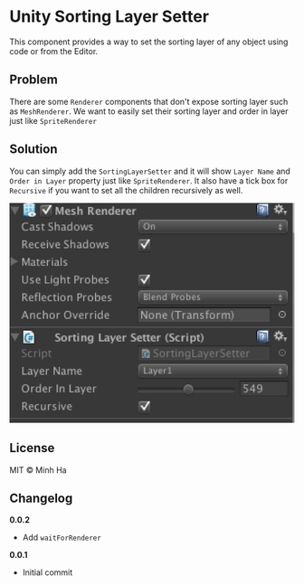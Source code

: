 # Unity Sorting Layer Setter

This component provides a way to set the sorting layer of any object using code or from the Editor.

## Problem
There are some `Renderer` components that don't expose sorting layer such as `MeshRenderer`. We want to easily set their sorting layer and order in layer just like `SpriteRenderer`

## Solution
You can simply add the `SortingLayerSetter` and it will show `Layer Name` and `Order in Layer` property just like `SpriteRenderer`. It also have a tick box for `Recursive` if you want to set all the children recursively as well.

![example 1](/images/example1.png)

## License
MIT © Minh Ha

## Changelog

**0.0.2**

* Add `waitForRenderer`

**0.0.1**

* Initial commit

<br/>

